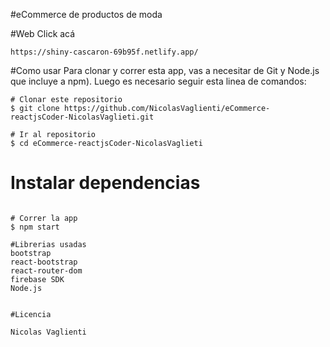 #eCommerce de productos de moda


#Web
Click acá
```
https://shiny-cascaron-69b95f.netlify.app/
```

#Como usar
Para clonar y correr esta app, vas a necesitar de Git y Node.js que incluye a npm). Luego es necesario seguir esta linea de comandos:
```
# Clonar este repositorio
$ git clone https://github.com/NicolasVaglienti/eCommerce-reactjsCoder-NicolasVaglieti.git

# Ir al repositorio
$ cd eCommerce-reactjsCoder-NicolasVaglieti
```

# Instalar dependencias
```$ npm install

# Correr la app
$ npm start

#Librerias usadas
bootstrap
react-bootstrap
react-router-dom
firebase SDK
Node.js


#Licencia

Nicolas Vaglienti


